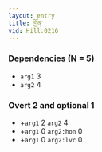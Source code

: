 ```yaml
---
layout: entry
title: གྱོན་
vid: Hill:0216
---
```

### Dependencies (N = 5)
* `arg1` 3
* `arg2` 4


### Overt 2 and optional 1
* +`arg1` 2 `arg2` 4
* +`arg1` 0 `arg2:hon` 0
* +`arg1` 0 `arg2:lvc` 0
